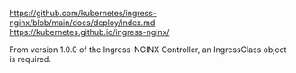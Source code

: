 https://github.com/kubernetes/ingress-nginx/blob/main/docs/deploy/index.md
https://kubernetes.github.io/ingress-nginx/

From version 1.0.0 of the Ingress-NGINX Controller, an IngressClass object is required.
